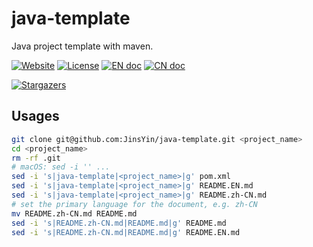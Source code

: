 # java-template

Java project template with maven.

[![Website][website-image]][website-href] 
[![License][license-image]][license-href]
[![EN doc][en-doc-image]](README.EN.md)
[![CN doc][cn-doc-image]](README.zh-CN.md)

[![Stargazers][star-image]][star-href]

[website-image]: https://img.shields.io/website-up-down-green-red/https/datagov.cn.svg
[website-href]: https://datagov.cn/
[license-image]: https://img.shields.io/github/license/jinsyin/java-template
[license-href]: https://github.com/jinsyin/java-template/blob/master/LICENSE
[en-doc-image]: https://img.shields.io/badge/Document-English-blue.svg?style=socialflat-square
[cn-doc-image]: https://img.shields.io/badge/文档-中文-blue.svg?style=socialflat-square
[star-image]: https://starchart.cc/jinsyin/java-template.svg
[star-href]: https://starchart.cc/jinsyin/java-template

## Usages

```bash
git clone git@github.com:JinsYin/java-template.git <project_name>
cd <project_name>
rm -rf .git
# macOS: sed -i '' ...
sed -i 's|java-template|<project_name>|g' pom.xml
sed -i 's|java-template|<project_name>|g' README.EN.md
sed -i 's|java-template|<project_name>|g' README.zh-CN.md
# set the primary language for the document, e.g. zh-CN
mv README.zh-CN.md README.md
sed -i 's|README.zh-CN.md|README.md|g' README.md
sed -i 's|README.zh-CN.md|README.md|g' README.EN.md
```
